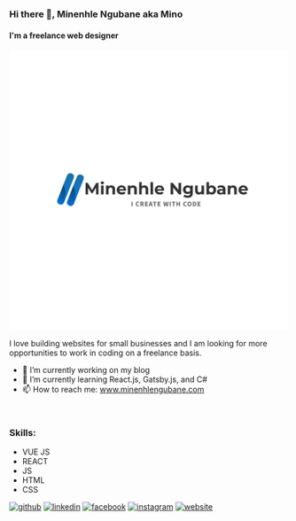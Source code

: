 ### Hi there 👋, Minenhle Ngubane aka Mino
#### I'm a freelance web designer
![I'm a freelance web designer](https://github.com/Minenhle-Ngubane/Minenhle-Ngubane/blob/main/llogo.jpg)

I love building websites for small businesses and I am looking for more opportunities to work in coding on a freelance basis.

- 🔭 I’m currently working on my blog 
- 🌱 I’m currently learning React.js, Gatsby.js, and C# 
- 📫 How to reach me: www.minenhlengubane.com 

<br/>

### Skills: 

- VUE JS
- REACT 
- JS 
- HTML
- CSS


[<img src='https://cdn.jsdelivr.net/npm/simple-icons@3.0.1/icons/github.svg' alt='github' height='40'>](https://github.com/Minenhle-Ngubane)  [<img src='https://cdn.jsdelivr.net/npm/simple-icons@3.0.1/icons/linkedin.svg' alt='linkedin' height='40'>](https://www.linkedin.com/in/https://www.linkedin.com/in/minenhle-ngubane-mino//)  [<img src='https://cdn.jsdelivr.net/npm/simple-icons@3.0.1/icons/facebook.svg' alt='facebook' height='40'>](https://www.facebook.com/https://www.facebook.com/groups/minenhlengubane)  [<img src='https://cdn.jsdelivr.net/npm/simple-icons@3.0.1/icons/instagram.svg' alt='instagram' height='40'>](https://www.instagram.com/https://www.instagram.com/minenhle__ngubane//)  [<img src='https://cdn.jsdelivr.net/npm/simple-icons@3.0.1/icons/icloud.svg' alt='website' height='40'>](www.minenhlengubane.com)  

